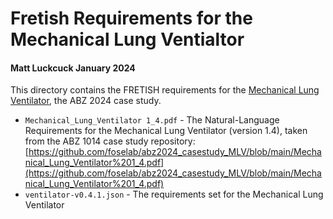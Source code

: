 # Fretish Requirements for the Mechanical Lung Ventialtor
#### Matt Luckcuck January 2024

This directory contains the FRETISH requirements for the [Mechanical Lung Ventilator](https://abz-conf.org/case-study/abz24/), the ABZ 2024 case study. 

* `Mechanical_Lung_Ventilator 1_4.pdf` - The Natural-Language Requirements for the Mechanical Lung Ventilator (version 1.4), taken from the ABZ 1014 case study repository: [https://github.com/foselab/abz2024_casestudy_MLV/blob/main/Mechanical_Lung_Ventilator%201_4.pdf](https://github.com/foselab/abz2024_casestudy_MLV/blob/main/Mechanical_Lung_Ventilator%201_4.pdf)
* `ventilator-v0.4.1.json` - The requirements set for the Mechanical Lung Ventilator


